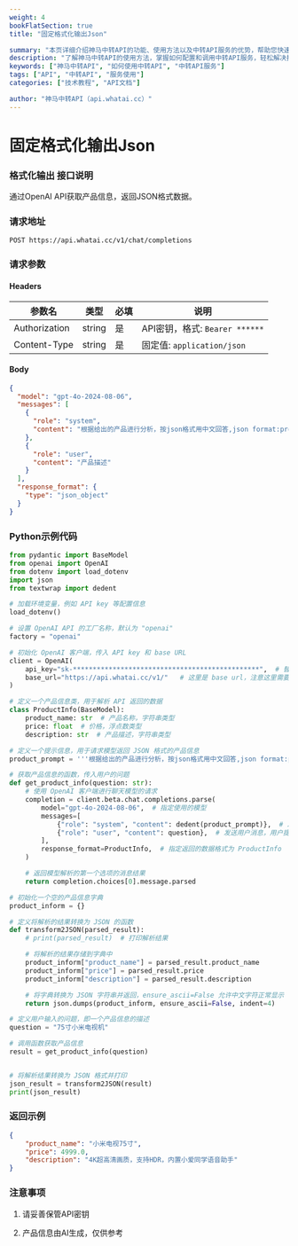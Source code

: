 ```yaml
---
weight: 4
bookFlatSection: true
title: "固定格式化输出Json"

summary: "本页详细介绍神马中转API的功能、使用方法以及中转API服务的优势，帮助您快速上手并提升效率。"
description: "了解神马中转API的使用方法，掌握如何配置和调用中转API服务，轻松解决接口调用难题。"
keywords: ["神马中转API", "如何使用中转API", "中转API服务"]
tags: ["API", "中转API", "服务使用"]
categories: ["技术教程", "API文档"]

author: "神马中转API（api.whatai.cc）"
---
```


# 固定格式化输出Json


### **格式化输出 接口说明**


通过OpenAI API获取产品信息，返回JSON格式数据。

### **请求地址**


`POST https://api.whatai.cc/v1/chat/completions`

### **请求参数**


#### **Headers**


| **参数名** | **类型** | **必填** | **说明** |
| --- | --- | --- | --- |
| Authorization | string | 是 | API密钥，格式: `Bearer ******` |
| Content-Type | string | 是 | 固定值: `application/json` |

#### **Body**

```json
{
  "model": "gpt-4o-2024-08-06",
  "messages": [
    {
      "role": "system",
      "content": "根据给出的产品进行分析，按json格式用中文回答,json format:product_name, price, description."
    },
    {
      "role": "user",
      "content": "产品描述"
    }
  ],
  "response_format": {
    "type": "json_object"
  }
}
```


### **Python示例代码**


```python
from pydantic import BaseModel
from openai import OpenAI
from dotenv import load_dotenv
import json
from textwrap import dedent

# 加载环境变量，例如 API key 等配置信息
load_dotenv()

# 设置 OpenAI API 的工厂名称，默认为 "openai"
factory = "openai"

# 初始化 OpenAI 客户端，传入 API key 和 base URL
client = OpenAI(
    api_key="sk-***********************************************",  # 替换为你的 API key
    base_url="https://api.whatai.cc/v1/"   # 这里是 base url，注意这里需要 /v1/
)

# 定义一个产品信息类，用于解析 API 返回的数据
class ProductInfo(BaseModel):
    product_name: str  # 产品名称，字符串类型
    price: float  # 价格，浮点数类型
    description: str  # 产品描述，字符串类型

# 定义一个提示信息，用于请求模型返回 JSON 格式的产品信息
product_prompt = '''根据给出的产品进行分析，按json格式用中文回答,json format:product_name, price, description.'''

# 获取产品信息的函数，传入用户的问题
def get_product_info(question: str):
    # 使用 OpenAI 客户端进行聊天模型的请求
    completion = client.beta.chat.completions.parse(
        model="gpt-4o-2024-08-06",  # 指定使用的模型
        messages=[
            {"role": "system", "content": dedent(product_prompt)},  # 发送系统消息，设置模型的行为
            {"role": "user", "content": question},  # 发送用户消息，用户提出问题
        ],
        response_format=ProductInfo,  # 指定返回的数据格式为 ProductInfo
    )

    # 返回模型解析的第一个选项的消息结果
    return completion.choices[0].message.parsed

# 初始化一个空的产品信息字典
product_inform = {}

# 定义将解析的结果转换为 JSON 的函数
def transform2JSON(parsed_result):
    # print(parsed_result)  # 打印解析结果

    # 将解析的结果存储到字典中
    product_inform["product_name"] = parsed_result.product_name
    product_inform["price"] = parsed_result.price
    product_inform["description"] = parsed_result.description

    # 将字典转换为 JSON 字符串并返回，ensure_ascii=False 允许中文字符正常显示
    return json.dumps(product_inform, ensure_ascii=False, indent=4)

# 定义用户输入的问题，即一个产品信息的描述
question = "75寸小米电视机"

# 调用函数获取产品信息
result = get_product_info(question)


# 将解析结果转换为 JSON 格式并打印
json_result = transform2JSON(result)
print(json_result)
```

### **返回示例**
```json
{
    "product_name": "小米电视75寸",
    "price": 4999.0,
    "description": "4K超高清画质，支持HDR，内置小爱同学语音助手"
}
```

### **注意事项**

1.   请妥善保管API密钥

2.   产品信息由AI生成，仅供参考